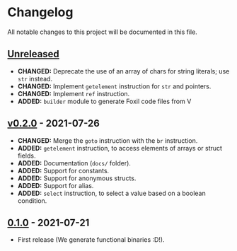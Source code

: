 # Changelog
All notable changes to this project will be documented in this file.

## [Unreleased]

* **CHANGED:** Deprecate the use of an array of chars for string literals; use `str` instead.
* **CHANGED:** Implement `getelement` instruction for `str` and pointers.
* **CHANGED:** Implement `ref` instruction.
* **ADDED:** `builder` module to generate Foxil code files from V

## [v0.2.0] - 2021-07-26

* **CHANGED:** Merge the `goto` instruction with the `br` instruction.
* **ADDED:** `getelement` instruction, to access elements of arrays or struct fields.
* **ADDED:** Documentation (`docs/` folder).
* **ADDED:** Support for constants.
* **ADDED:** Support for anonymous structs.
* **ADDED:** Support for alias.
* **ADDED:** `select` instruction, to select a value based on a boolean condition.

## [0.1.0] - 2021-07-21

* First release (We generate functional binaries :D!).

[Unreleased]: https://github.com/StunxFS/foxil/compare/v0.2.0...HEAD
[v0.2.0]: https://github.com/StunxFS/foxil/releases/tag/v0.2.0
[0.1.0]: https://github.com/StunxFS/foxil/releases/tag/0.1.0
